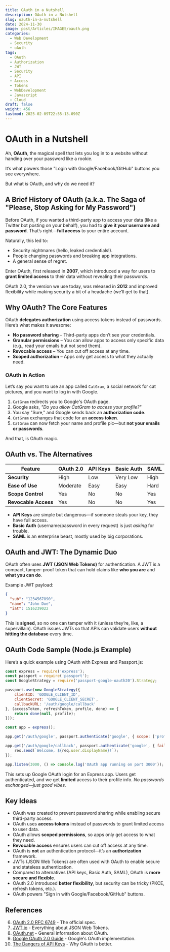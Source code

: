 ```yaml
---
title: OAuth in a Nutshell
description: OAuth in a Nutshell
slug: oauth-in-a-nutshell
date: 2024-11-30
image: post/Articles/IMAGES/oauth.png
categories:
  - Web Development
  - Security
  - oAuth
tags:
  - OAuth
  - Authorization
  - JWT
  - Security
  - API
  - Access
  - Tokens
  - WebDevelopment
  - Javascript
  - Cloud
draft: false
weight: 456
lastmod: 2025-02-09T22:55:13.090Z
---
```

# OAuth in a Nutshell

Ah, **OAuth**, the magical spell that lets you log in to a website without handing over your password like a rookie.

It’s what powers those "Login with Google/Facebook/GitHub" buttons you see everywhere.

But what *is* OAuth, and why do we need it?

## A Brief History of OAuth (a.k.a. The Saga of "Please, Stop Asking for My Password")

Before OAuth, if you wanted a third-party app to access your data (like a Twitter bot posting on your behalf), you had to **give it your username and password**. That’s right—**full access** to your entire account.

Naturally, this led to:

* Security nightmares (hello, leaked credentials!).
* People changing passwords and breaking app integrations.
* A general sense of regret.

Enter OAuth, first released in **2007**, which introduced a way for users to **grant limited access** to their data without revealing their passwords.

OAuth 2.0, the version we use today, was released in **2012** and improved flexibility while making security a bit of a headache (we’ll get to that).

## Why OAuth? The Core Features

OAuth **delegates authorization** using access tokens instead of passwords. Here’s what makes it awesome:

* **No password sharing** – Third-party apps don’t see your credentials.
* **Granular permissions** – You can allow apps to access only specific data (e.g., read your emails but not send them).
* **Revocable access** – You can cut off access at any time.
* **Scoped authorization** – Apps only get access to what they actually need.

### OAuth in Action

Let’s say you want to use an app called `CatGram`, a social network for cat pictures, and you want to log in with Google.

1. `CatGram` redirects you to Google's OAuth page.
2. Google asks, *"Do you allow CatGram to access your profile?"*
3. You say "Sure," and Google sends back an **authorization code**.
4. `CatGram` exchanges that code for an **access token**.
5. `CatGram` can now fetch your name and profile pic—but **not your emails or passwords**.

And that, is OAuth magic.

## OAuth vs. The Alternatives

| Feature              | OAuth 2.0 | API Keys | Basic Auth | SAML |
| -------------------- | --------- | -------- | ---------- | ---- |
| **Security**         | High      | Low      | Very Low   | High |
| **Ease of Use**      | Moderate  | Easy     | Easy       | Hard |
| **Scope Control**    | Yes       | No       | No         | Yes  |
| **Revocable Access** | Yes       | No       | No         | Yes  |

* **API Keys** are simple but dangerous—if someone steals your key, they have full access.
* **Basic Auth** (username/password in every request) is just *asking* for trouble.
* **SAML** is an enterprise beast, mostly used by big corporations.

## OAuth and JWT: The Dynamic Duo

OAuth often uses **JWT (JSON Web Tokens)** for authentication. A JWT is a compact, tamper-proof token that can hold claims like **who you are** and **what you can do**.

Example JWT payload:

```json
{
  "sub": "1234567890",
  "name": "John Doe",
  "iat": 1516239022
}
```

This is **signed**, so no one can tamper with it (unless they’re, like, a supervillain). OAuth issues JWTs so that APIs can validate users **without hitting the database** every time.

## OAuth Code Sample (Node.js Example)

Here’s a quick example using OAuth with Express and Passport.js:

```javascript
const express = require('express');
const passport = require('passport');
const GoogleStrategy = require('passport-google-oauth20').Strategy;

passport.use(new GoogleStrategy({
    clientID: 'GOOGLE_CLIENT_ID',
    clientSecret: 'GOOGLE_CLIENT_SECRET',
    callbackURL: '/auth/google/callback'
}, (accessToken, refreshToken, profile, done) => {
    return done(null, profile);
}));

const app = express();

app.get('/auth/google', passport.authenticate('google', { scope: ['profile', 'email'] }));

app.get('/auth/google/callback', passport.authenticate('google', { failureRedirect: '/' }), (req, res) => {
    res.send(`Welcome, ${req.user.displayName}!`);
});

app.listen(3000, () => console.log('OAuth app running on port 3000'));
```

This sets up Google OAuth login for an Express app. Users get authenticated, and we get **limited** access to their profile info. *No passwords exchanged—just good vibes.*

## Key Ideas

* OAuth was created to prevent password sharing while enabling secure third-party access.
* OAuth uses **access tokens** instead of passwords to grant limited access to user data.
* OAuth allows **scoped permissions**, so apps only get access to what they need.
* **Revocable access** ensures users can cut off access at any time.
* OAuth is **not** an authentication protocol—it’s an **authorization** framework.
* JWTs (JSON Web Tokens) are often used with OAuth to enable secure and stateless authentication.
* Compared to alternatives (API keys, Basic Auth, SAML), OAuth is **more secure and flexible**.
* OAuth 2.0 introduced **better flexibility**, but security can be tricky (PKCE, refresh tokens, etc.).
* OAuth powers "Sign in with Google/Facebook/GitHub" buttons.

## References

6. [OAuth 2.0 RFC 6749](https://datatracker.ietf.org/doc/html/rfc6749) - The official spec.
7. [JWT.io](https://jwt.io/) - Everything about JSON Web Tokens.
8. [OAuth.net](https://oauth.net/) - General information about OAuth.
9. [Google OAuth 2.0 Guide](https://developers.google.com/identity/protocols/oauth2) - Google's OAuth implementation.
10. [The Dangers of API Keys](https://nordicapis.com/api-keys-why-they-are-not-enough/) - Why OAuth is better.
